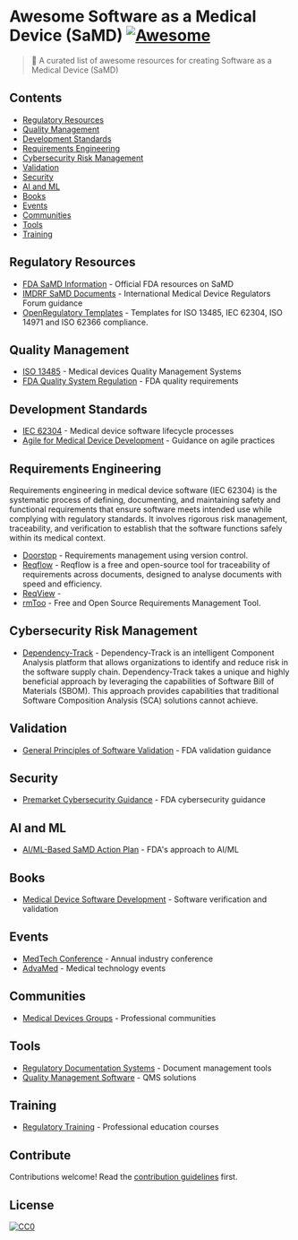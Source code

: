 
# Awesome Software as a Medical Device (SaMD) [![Awesome](https://awesome.re/badge.svg)](https://awesome.re)

> 🩻 A curated list of awesome resources for creating Software as a Medical Device (SaMD)

## Contents

- [Regulatory Resources](#regulatory-resources)
- [Quality Management](#quality-management)
- [Development Standards](#development-standards)
- [Requirements Engineering](#requirements-engineering)
- [Cybersecurity Risk Management](#cybersecurity-risk-management)
- [Validation](#validation)
- [Security](#security)
- [AI and ML](#ai-and-ml)
- [Books](#books)
- [Events](#events)
- [Communities](#communities)
- [Tools](#tools)
- [Training](#training)

## Regulatory Resources

- [FDA SaMD Information](https://www.fda.gov/medical-devices/digital-health-center-excellence/software-medical-device-samd) - Official FDA resources on SaMD
- [IMDRF SaMD Documents](http://www.imdrf.org/workitems/wi-samd.asp) - International Medical Device Regulators Forum guidance
- [OpenRegulatory Templates](https://github.com/openregulatory/templates) - Templates for ISO 13485, IEC 62304, ISO 14971 and ISO 62366 compliance.


## Quality Management

- [ISO 13485](https://www.iso.org/standard/59752.html) - Medical devices Quality Management Systems
- [FDA Quality System Regulation](https://www.fda.gov/medical-devices/postmarket-requirements-devices/quality-system-qs-regulationmedical-device-good-manufacturing-practices) - FDA quality requirements

## Development Standards

- [IEC 62304](https://www.iso.org/standard/38421.html) - Medical device software lifecycle processes
- [Agile for Medical Device Development](https://www.aami.org/standards/aami-standards-activities/technical-information-reports) - Guidance on agile practices

## Requirements Engineering
Requirements engineering in medical device software (IEC 62304) is the systematic process of defining, documenting, and maintaining safety and functional requirements that ensure software meets intended use while complying with regulatory standards. It involves rigorous risk management, traceability, and verification to establish that the software functions safely within its medical context.
- [Doorstop](https://github.com/doorstop-dev/doorstop) - Requirements management using version control.
- [Reqflow](https://goeb.github.io/reqflow/) - Reqflow is a free and open-source tool for traceability of requirements across documents, designed to analyse documents with speed and efficiency.
- [ReqView](https://www.reqview.com/) - 
- [rmToo](https://github.com/florath/rmtoo) - Free and Open Source Requirements Management Tool. 


## Cybersecurity Risk Management
- [Dependency-Track](https://dependencytrack.org/) - Dependency-Track is an intelligent Component Analysis platform that allows organizations to identify and reduce risk in the software supply chain. Dependency-Track takes a unique and highly beneficial approach by leveraging the capabilities of Software Bill of Materials (SBOM). This approach provides capabilities that traditional Software Composition Analysis (SCA) solutions cannot achieve.




## Validation

- [General Principles of Software Validation](https://www.fda.gov/regulatory-information/search-fda-guidance-documents/general-principles-software-validation) - FDA validation guidance

## Security

- [Premarket Cybersecurity Guidance](https://www.fda.gov/regulatory-information/search-fda-guidance-documents/content-premarket-submissions-management-cybersecurity-medical-devices) - FDA cybersecurity guidance

## AI and ML

- [AI/ML-Based SaMD Action Plan](https://www.fda.gov/medical-devices/software-medical-device-samd/artificial-intelligence-and-machine-learning-software-medical-device) - FDA's approach to AI/ML

## Books

- [Medical Device Software Development](https://www.crcpress.com/Medical-Device-Software-Verification-Validation-and-Compliance/Vogel/p/book/9781439806661) - Software verification and validation

## Events

- [MedTech Conference](https://themedtechconference.com/) - Annual industry conference
- [AdvaMed](https://www.advamed.org/events/) - Medical technology events

## Communities

- [Medical Devices Groups](https://www.linkedin.com/groups/78665/) - Professional communities

## Tools

- [Regulatory Documentation Systems](https://about.gitlab.com/solutions/healthcare/) - Document management tools
- [Quality Management Software](https://www.mastercontrol.com/) - QMS solutions

## Training

- [Regulatory Training](https://www.raps.org/training) - Professional education courses

## Contribute

Contributions welcome! Read the [contribution guidelines](contributing.md) first.

## License

[![CC0](https://mirrors.creativecommons.org/presskit/buttons/88x31/svg/cc-zero.svg)](https://creativecommons.org/publicdomain/zero/1.0/)
